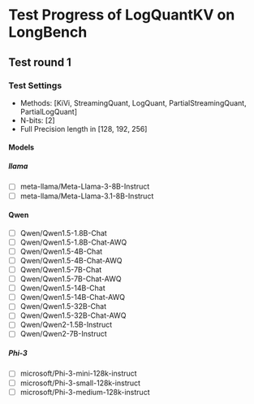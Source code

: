 # Test Progress of LogQuantKV on LongBench

## Test round 1

### Test Settings

* Methods: [KiVi, StreamingQuant, LogQuant, PartialStreamingQuant, PartialLogQuant]
* N-bits: [2]
* Full Precision length in [128, 192, 256]

#### Models

##### llama

- [ ] meta-llama/Meta-Llama-3-8B-Instruct
- [ ] meta-llama/Meta-Llama-3.1-8B-Instruct

#### Qwen

- [ ] Qwen/Qwen1.5-1.8B-Chat
- [ ] Qwen/Qwen1.5-1.8B-Chat-AWQ
- [ ] Qwen/Qwen1.5-4B-Chat
- [ ] Qwen/Qwen1.5-4B-Chat-AWQ
- [ ] Qwen/Qwen1.5-7B-Chat
- [ ] Qwen/Qwen1.5-7B-Chat-AWQ
- [ ] Qwen/Qwen1.5-14B-Chat
- [ ] Qwen/Qwen1.5-14B-Chat-AWQ
- [ ] Qwen/Qwen1.5-32B-Chat
- [ ] Qwen/Qwen1.5-32B-Chat-AWQ
- [ ] Qwen/Qwen2-1.5B-Instruct
- [ ] Qwen/Qwen2-7B-Instruct

##### Phi-3

- [ ] microsoft/Phi-3-mini-128k-instruct
- [ ] microsoft/Phi-3-small-128k-instruct
- [ ] microsoft/Phi-3-medium-128k-instruct